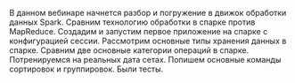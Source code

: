 В данном вебинаре начнется разбор и погружение в движок обработки данных Spark. Сравним технологию обработки в спарке против MapReduce. Создадим и запустим первое приложение на спарке с конфигурацией сессии. Рассмотрим основные типы хранения данных в спарке. Сравним две основные категории операций в спарке. Потренируемся на реальных дата сетах. Попишем основные команды сортировок и группировок.
Были тесты.